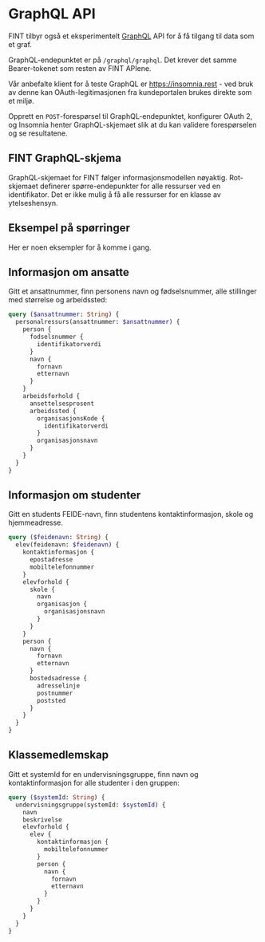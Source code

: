 # GraphQL API

FINT tilbyr også et eksperimentelt [GraphQL](https://graphql.org/) API for å få tilgang til data som et graf.

GraphQL-endepunktet er på `/graphql/graphql`. Det krever det samme Bearer-tokenet som resten av FINT APIene.

Vår anbefalte klient for å teste GraphQL er https://insomnia.rest - ved bruk av denne kan OAuth-legitimasjonen fra kundeportalen brukes direkte som et miljø.

Opprett en `POST`-forespørsel til GraphQL-endepunktet, konfigurer OAuth 2, og Insomnia henter GraphQL-skjemaet slik at du kan validere forespørselen og se resultatene.

## FINT GraphQL-skjema

GraphQL-skjemaet for FINT følger informasjonsmodellen nøyaktig. Rot-skjemaet definerer spørre-endepunkter for alle ressurser ved en identifikator. Det er ikke mulig å få alle ressurser for en klasse av ytelseshensyn.

## Eksempel på spørringer

Her er noen eksempler for å komme i gang.

## Informasjon om ansatte

Gitt et ansattnummer, finn personens navn og fødselsnummer, alle stillinger med størrelse og arbeidssted:


```graphql
query ($ansattnummer: String) {
  personalressurs(ansattnummer: $ansattnummer) {
    person {
      fodselsnummer {
        identifikatorverdi
      }
      navn {
        fornavn
        etternavn
      }
    }
    arbeidsforhold {
      ansettelsesprosent
      arbeidssted {
        organisasjonsKode {
          identifikatorverdi
        }
        organisasjonsnavn
      }
    }
  }
}
```

## Informasjon om studenter

Gitt en students FEIDE-navn, finn studentens kontaktinformasjon, skole og hjemmeadresse.

```graphql
query ($feidenavn: String) {
  elev(feidenavn: $feidenavn) {
    kontaktinformasjon {
      epostadresse
      mobiltelefonnummer
    }
    elevforhold {
      skole {
        navn
        organisasjon {
          organisasjonsnavn
        }
      }
    }
    person {
      navn {
        fornavn
        etternavn
      }
      bostedsadresse {
        adresselinje
        postnummer
        poststed
      }
    }
  }
}
```

## Klassemedlemskap

Gitt et systemId for en undervisningsgruppe, finn navn og kontaktinformasjon for alle studenter i den gruppen:

```graphql
query ($systemId: String) {
  undervisningsgruppe(systemId: $systemId) {
    navn
    beskrivelse
    elevforhold {
      elev {
        kontaktinformasjon { 
          mobiltelefonnummer
        }
        person {
          navn {
            fornavn
            etternavn
          }
        }
      }
    }
  }
}
```

